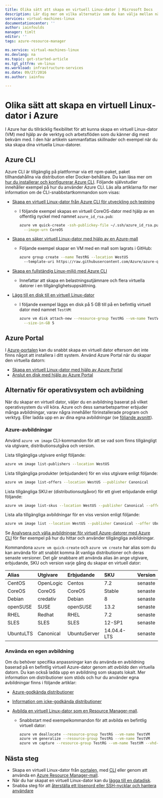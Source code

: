 ```yaml
---
title: Olika sätt att skapa en virtuell Linux-dator | Microsoft Docs
description: Lär dig mer om vilka alternativ som du kan välja mellan när du skapar en virtuell Linux-dator i Azure, inklusive länkar till verktyg och självstudier för varje metod.
services: virtual-machines-linux
documentationcenter: ''
author: iainfoulds
manager: timlt
editor: ''
tags: azure-resource-manager

ms.service: virtual-machines-linux
ms.devlang: na
ms.topic: get-started-article
ms.tgt_pltfrm: vm-linux
ms.workload: infrastructure-services
ms.date: 09/27/2016
ms.author: iainfou

---
```

# Olika sätt att skapa en virtuell Linux-dator i Azure
I Azure har du tillräcklig flexibilitet för att kunna skapa en virtuell Linux-dator (VM) med hjälp av de verktyg och arbetsflöden som du känner dig mest bekväm med. I den här artikeln sammanfattas skillnader och exempel när du ska skapa dina virtuella Linux-datorer.

## Azure CLI
Azure CLI är tillgänglig på plattformar via ett npm-paket, paket tillhandahållna via distribution eller Docker-behållare. Du kan läsa mer om [hur du installerar och konfigurerar Azure CLI](../xplat-cli-install.md). Följande självstudier innehåller exempel på hur du använder Azure CLI. Läs alla artiklarna för mer information om de CLI-snabbstartkommandon som visas:

* [Skapa en virtuell Linux-dator från Azure CLI för utveckling och testning](virtual-machines-linux-quick-create-cli.md)
  
  * I följande exempel skapas en virtuell CoreOS-dator med hjälp av en offentlig nyckel med namnet `azure_id_rsa.pub`:
    
    ```bash
    azure vm quick-create -ssh-publickey-file ~/.ssh/azure_id_rsa.pub \
      --image-urn CoreOS
    ```
* [Skapa en säker virtuell Linux-dator med hjälp av en Azure-mall](virtual-machines-linux-create-ssh-secured-vm-from-template.md)
  
  * Följande exempel skapar en VM med en mall som lagrats i GitHub:
    
    ```bash
    azure group create --name TestRG --location WestUS 
      --template-uri https://raw.githubusercontent.com/Azure/azure-quickstart-templates/master/101-vm-sshkey/azuredeploy.json
    ```
* [Skapa en fullständig Linux-miljö med Azure CLI](virtual-machines-linux-create-cli-complete.md)
  
  * Innefattar att skapa en belastningsutjämnare och flera virtuella datorer i en tillgänglighetsuppsättning.
* [Lägg till en disk till en virtuell Linux-dator](virtual-machines-linux-add-disk.md)
  
  * I följande exempel läggs en disk på 5 GB till på en befintlig virtuell dator med namnet `TestVM`:
    
    ```bash
    azure vm disk attach-new --resource-group TestRG --vm-name TestVM \
      --size-in-GB 5
    ```

## Azure Portal
I [Azure-portalen](https://portal.azure.com) kan du snabbt skapa en virtuell dator eftersom det inte finns något att installera i ditt system. Använd Azure Portal när du skapar den virtuella datorn:

* [Skapa en virtuell Linux-dator med hjälp av Azure Portal](virtual-machines-linux-quick-create-portal.md) 
* [Anslut en disk med hjälp av Azure Portal](virtual-machines-linux-attach-disk-portal.md)

## Alternativ för operativsystem och avbildning
När du skapar en virtuell dator, väljer du en avbildning baserat på vilket operativsystem du vill köra. Azure och dess samarbetspartner erbjuder många avbildningar, varav några innehåller förinstallerade program och verktyg. Eller ladda upp en av dina egna avbildningar (se [följande avsnitt](#use-your-own-image)).

### Azure-avbildningar
Använd `azure vm image` CLI-kommandon för att se vad som finns tillgängligt via utgivare, distributionsutgåva och version.

Lista tillgängliga utgivare enligt följande:

```bash
azure vm image list-publishers --location WestUS
```

Lista tillgängliga produkter (erbjudanden) för en viss utgivare enligt följande:

```bash
azure vm image list-offers --location WestUS --publisher Canonical
```

Lista tillgängliga SKU:er (distributionsutgåvor) för ett givet erbjudande enligt följande:

```bash
azure vm image list-skus --location WestUS --publisher Canonical --offer UbuntuServer
```

Lista alla tillgängliga avbildningar för en viss version enligt följande:

```bash
azure vm image list --location WestUS --publisher Canonical --offer UbuntuServer --sku 16.04.0-LTS
```

Se [Analysera och välja avbildningar för virtuell Azure-datorer med Azure CLI](virtual-machines-linux-cli-ps-findimage.md) för fler exempel på hur du hittar och använder tillgängliga avbildningar.

Kommandona `azure vm quick-create` och `azure vm create` har alias som du kan använda för att snabbt komma åt vanliga distributioner och deras senaste versioner. Det går snabbare att använda alias än ange utgivare, erbjudande, SKU och version varje gång du skapar en virtuell dator:

| Alias | Utgivare | Erbjudande | SKU | Version |
|:--- |:--- |:--- |:--- |:--- |
| CentOS |OpenLogic |Centos |7.2 |senaste |
| CoreOS |CoreOS |CoreOS |Stable |senaste |
| Debian |credativ |Debian |8 |senaste |
| openSUSE |SUSE |openSUSE |13.2 |senaste |
| RHEL |Redhat |RHEL |7.2 |senaste |
| SLES |SLES |SLES |12-SP1 |senaste |
| UbuntuLTS |Canonical |UbuntuServer |14.04.4-LTS |senaste |

### Använda en egen avbildning
Om du behöver specifika anpassningar kan du använda en avbildning baserad på en befintlig virtuell Azure-dator genom att *avbilda* den virtuella datorn. Du kan också ladda upp en avbildning som skapats lokalt. Mer information om distributioner som stöds och hur du använder egna avbildningar finns i följande artiklar:

* [Azure-godkända distributioner](virtual-machines-linux-endorsed-distros.md)
* [Information om icke-godkända distributioner](virtual-machines-linux-create-upload-generic.md)
* [Avbilda en virtuell Linux-dator som en Resource Manager-mall](virtual-machines-linux-capture-image.md).
  
  * Snabbstart med exempelkommandon för att avbilda en befintlig virtuell dator:
    
    ```bash
    azure vm deallocate --resource-group TestRG --vm-name TestVM
    azure vm generalize --resource-group TestRG --vm-name TestVM
    azure vm capture --resource-group TestRG --vm-name TestVM --vhd-name-prefix CapturedVM
    ```

## Nästa steg
* Skapa en virtuell Linux-dator från [portalen](virtual-machines-linux-quick-create-portal.md), med [CLI](virtual-machines-linux-quick-create-cli.md) eller genom att använda en [Azure Resource Manager-mall](virtual-machines-linux-cli-deploy-templates.md).
* När du har skapat en virtuell Linux-dator kan du [lägga till en datadisk](virtual-machines-linux-add-disk.md).
* Snabba steg för att [återställa ett lösenord eller SSH-nycklar och hantera användare](virtual-machines-linux-using-vmaccess-extension.md)

<!--HONumber=Oct16_HO3-->


